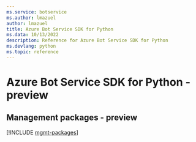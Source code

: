 ```yaml
---
ms.service: botservice
ms.author: lmazuel
author: lmazuel
title: Azure Bot Service SDK for Python
ms.data: 10/13/2022
description: Reference for Azure Bot Service SDK for Python
ms.devlang: python
ms.topic: reference
---
```

# Azure Bot Service SDK for Python - preview

## Management packages - preview
[!INCLUDE [mgmt-packages](bot-service-mgmt-index.md)]